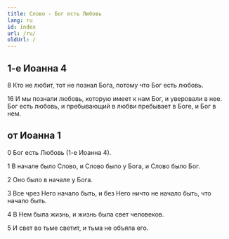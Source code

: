 ```yaml
---
title: Слово - Бог есть Любовь
lang: ru
id: index
url: /ru/
oldUrl: /
---
```


## 1-е Иоанна 4

8 Кто не любит, тот не познал Бога, потому что Бог есть любовь.

16 И мы познали любовь, которую имеет к нам Бог, и уверовали в нее. Бог есть любовь, и пребывающий в любви пребывает в Боге, и Бог в нем.

## от Иоанна 1

0 Бог есть Любовь (1-е Иоанна 4).

1 В начале было Слово, и Слово было у Бога, и Слово было Бог.

2 Оно было в начале у Бога.

3 Все чрез Него начало быть, и без Него ничто не начало быть, что начало быть.

4 В Нем была жизнь, и жизнь была свет человеков.

5 И свет во тьме светит, и тьма не объяла его.
